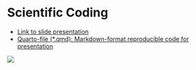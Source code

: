 # Scientific Coding

- [Link to slide presentation](https://uf-splab.github.io/coding-capabilities-science/cultivate_coding.html#/title-slide) 
- [Quarto-file (*.qmd): Markdown-format reproducible code for presentation](cultivate_coding.qmd)

![](https://uf-splab.github.io/coding-capabilities-science/ccc-overview.png)
